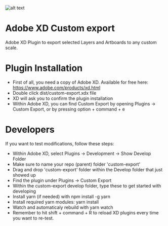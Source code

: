 ![alt text](https://www.dropbox.com/s/9ik42aaief3qlmb/logo%404x.png)

# Adobe XD Custom export
Adobe XD Plugin to export selected Layers and Artboards to any custom scale.

# Plugin Installation
- First of all, you need a copy of Adobe XD. Available for free here: https://www.adobe.com/products/xd.html
- Double click dist/custom-export.xdx file
- XD will ask you to confirm the plugin installation
- Within Adobe XD, you can find Custom Export by opening Plugins -> Custom Export, or by pressing option + command + e

# Developers
If you want to test modifications, follow these steps:
- Within Adobe XD, select Plugins -> Development -> Show Develop Folder
- Make sure to name your repo (parent) folder 'custom-export'
- Drag and drop 'custom-export' folder within the Develop folder that just showed up
- Find the plugin under Plugins -> Custom Export
- Within the custom-export develop folder, type these to get started with developing
- Install yarn (if needed) with
    npm install -g yarn
- Install required yarn modules:
    yarn install
- Watch and automaticaly rebuild with
    yarn watch
- Remember to hit shift + command + R to reload XD plugins every time you want to re-test.
